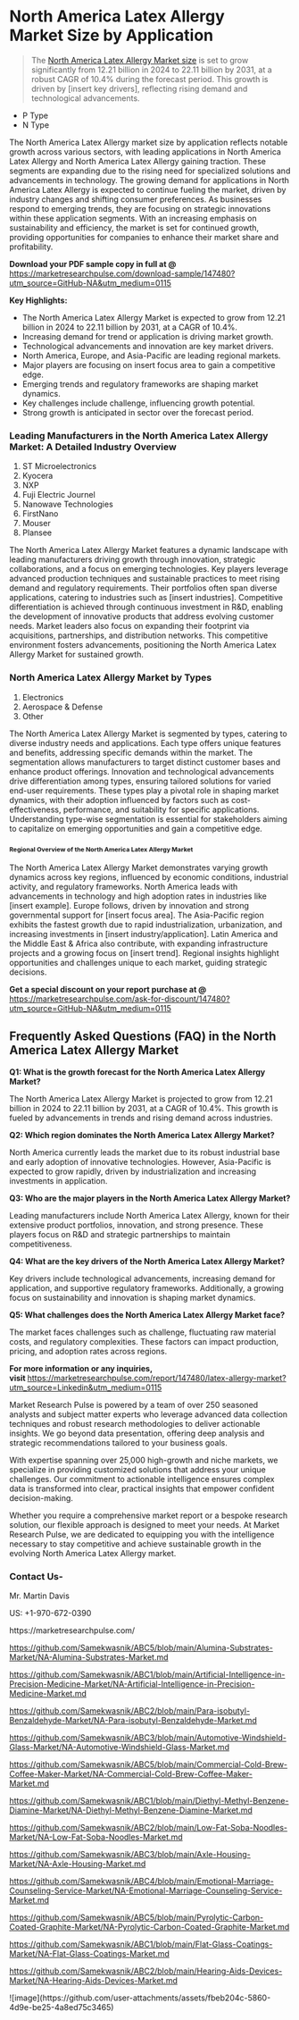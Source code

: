 <h1>North America Latex Allergy Market&nbsp;Size by Application</h1><blockquote><p>The <a href="https://marketresearchpulse.com/download-sample/147480?utm_source=GitHub-NA&amp;utm_medium=0115">North America Latex Allergy Market size</a> is set to grow significantly from 12.21 billion in 2024 to 22.11 billion by 2031, at a robust CAGR of 10.4% during the forecast period. This growth is driven by [insert key drivers], reflecting rising demand and technological advancements.</p></blockquote><ul><li>P Type<li> N Type</li></ul><p>The North America Latex Allergy market size by application reflects notable growth across various sectors, with leading applications in North America Latex Allergy and North America Latex Allergy gaining traction. These segments are expanding due to the rising need for specialized solutions and advancements in technology. The growing demand for applications in North America Latex Allergy is expected to continue fueling the market, driven by industry changes and shifting consumer preferences. As businesses respond to emerging trends, they are focusing on strategic innovations within these application segments. With an increasing emphasis on sustainability and efficiency, the market is set for continued growth, providing opportunities for companies to enhance their market share and profitability.</p><p><strong>Download your PDF sample copy in full at @ </strong><a href="https://marketresearchpulse.com/download-sample/147480?utm_source=GitHub-NA&amp;utm_medium=0115">https://marketresearchpulse.com/download-sample/147480?utm_source=GitHub-NA&amp;utm_medium=0115</a></p><p><strong>Key Highlights: </strong></p><ul><li>The North America Latex Allergy Market is expected to grow from 12.21 billion in 2024 to 22.11 billion by 2031, at a CAGR of 10.4%.</li><li>Increasing demand for trend or application is driving market growth.</li><li>Technological advancements and innovation are key market drivers.</li><li>North America, Europe, and Asia-Pacific are leading regional markets.</li><li>Major players are focusing on insert focus area to gain a competitive edge.</li><li>Emerging trends and regulatory frameworks are shaping market dynamics.</li><li>Key challenges include challenge, influencing growth potential.</li><li>Strong growth is anticipated in sector over the forecast period.</li></ul><h3>Leading Manufacturers in the North America Latex Allergy Market: A Detailed Industry Overview</h3><ol><li>ST Microelectronics</li><li>Kyocera</li><li>NXP</li><li>Fuji Electric Journel</li><li>Nanowave Technologies</li><li>FirstNano</li><li>Mouser</li><li>Plansee</li></ol><div class="flex max-w-full flex-col flex-grow"><div class="min-h-8 text-message flex w-full flex-col items-end gap-2 whitespace-normal break-words [.text-message+&amp;]:mt-5" dir="auto" data-message-author-role="assistant" data-message-id="fd8432e4-4910-450d-b182-61b7bfb0a01f" data-message-model-slug="gpt-4o"><div class="flex w-full flex-col gap-1 empty:hidden first:pt-[3px]"><div class="markdown prose w-full break-words dark:prose-invert light"><p>The North America Latex Allergy Market features a dynamic landscape with leading manufacturers driving growth through innovation, strategic collaborations, and a focus on emerging technologies. Key players leverage advanced production techniques and sustainable practices to meet rising demand and regulatory requirements. Their portfolios often span diverse applications, catering to industries such as [insert industries]. Competitive differentiation is achieved through continuous investment in R&amp;D, enabling the development of innovative products that address evolving customer needs. Market leaders also focus on expanding their footprint via acquisitions, partnerships, and distribution networks. This competitive environment fosters advancements, positioning the North America Latex Allergy Market for sustained growth.</p></div></div></div></div><h3>North America Latex Allergy Market by Types</h3><ol><li>Electronics<li> Aerospace & Defense<li> Other</li></ol><div class="flex max-w-full flex-col flex-grow"><div class="min-h-8 text-message flex w-full flex-col items-end gap-2 whitespace-normal break-words [.text-message+&amp;]:mt-5" dir="auto" data-message-author-role="assistant" data-message-id="084470be-0bb7-4664-bddf-5156b4f41249" data-message-model-slug="gpt-4o-mini"><div class="flex w-full flex-col gap-1 empty:hidden first:pt-[3px]"><div class="markdown prose w-full break-words dark:prose-invert light"><p>The North America Latex Allergy Market is segmented by types, catering to diverse industry needs and applications. Each type offers unique features and benefits, addressing specific demands within the market. The segmentation allows manufacturers to target distinct customer bases and enhance product offerings. Innovation and technological advancements drive differentiation among types, ensuring tailored solutions for varied end-user requirements. These types play a pivotal role in shaping market dynamics, with their adoption influenced by factors such as cost-effectiveness, performance, and suitability for specific applications. Understanding type-wise segmentation is essential for stakeholders aiming to capitalize on emerging opportunities and gain a competitive edge.</p></div></div></div></div><h3><span style="font-size: 11px;">Regional Overview of the North America Latex Allergy Market</span></h3><div class="flex max-w-full flex-col flex-grow"><div class="min-h-8 text-message flex w-full flex-col items-end gap-2 whitespace-normal break-words [.text-message+&amp;]:mt-5" dir="auto" data-message-author-role="assistant" data-message-id="e9038762-ce64-4e30-91c9-9bd413514231" data-message-model-slug="gpt-4o-mini"><div class="flex w-full flex-col gap-1 empty:hidden first:pt-[3px]"><div class="markdown prose w-full break-words dark:prose-invert light"><p>The North America Latex Allergy Market demonstrates varying growth dynamics across key regions, influenced by economic conditions, industrial activity, and regulatory frameworks. North America leads with advancements in technology and high adoption rates in industries like [insert example]. Europe follows, driven by innovation and strong governmental support for [insert focus area]. The Asia-Pacific region exhibits the fastest growth due to rapid industrialization, urbanization, and increasing investments in [insert industry/application]. Latin America and the Middle East &amp; Africa also contribute, with expanding infrastructure projects and a growing focus on [insert trend]. Regional insights highlight opportunities and challenges unique to each market, guiding strategic decisions.</p></div></div></div></div><p><strong>Get a special discount on your report purchase at @ </strong><a href="https://marketresearchpulse.com/ask-for-discount/147480?utm_source=GitHub-NA&amp;utm_medium=0115">https://marketresearchpulse.com/ask-for-discount/147480?utm_source=GitHub-NA&amp;utm_medium=0115</a></p><h2>Frequently Asked Questions (FAQ) in the North America Latex Allergy Market</h2><p><strong>Q1: What is the growth forecast for the North America Latex Allergy Market?</strong></p><p>The North America Latex Allergy Market is projected to grow from 12.21 billion in 2024 to 22.11 billion by 2031, at a CAGR of 10.4%. This growth is fueled by advancements in trends and rising demand across industries.</p><p><strong>Q2: Which region dominates the North America Latex Allergy Market?</strong></p><p>North America currently leads the market due to its robust industrial base and early adoption of innovative technologies. However, Asia-Pacific is expected to grow rapidly, driven by industrialization and increasing investments in application.</p><p><strong>Q3: Who are the major players in the North America Latex Allergy Market?</strong></p><p>Leading manufacturers include North America Latex Allergy, known for their extensive product portfolios, innovation, and strong presence. These players focus on R&amp;D and strategic partnerships to maintain competitiveness.</p><p><strong>Q4: What are the key drivers of the North America Latex Allergy Market?</strong></p><p>Key drivers include technological advancements, increasing demand for application, and supportive regulatory frameworks. Additionally, a growing focus on sustainability and innovation is shaping market dynamics.</p><p><strong>Q5: What challenges does the North America Latex Allergy Market face?</strong></p><p>The market faces challenges such as challenge, fluctuating raw material costs, and regulatory complexities. These factors can impact production, pricing, and adoption rates across regions.</p><p><strong>For more information or any inquiries, visit&nbsp;</strong><a href="https://marketresearchpulse.com/report/147480/latex-allergy-market?utm_source=Linkedin&utm_medium=0115">https://marketresearchpulse.com/report/147480/latex-allergy-market?utm_source=Linkedin&utm_medium=0115</a></p><p>Market Research Pulse is powered by a team of over 250 seasoned analysts and subject matter experts who leverage advanced data collection techniques and robust research methodologies to deliver actionable insights. We go beyond data presentation, offering deep analysis and strategic recommendations tailored to your business goals.</p><p>With expertise spanning over 25,000 high-growth and niche markets, we specialize in providing customized solutions that address your unique challenges. Our commitment to actionable intelligence ensures complex data is transformed into clear, practical insights that empower confident decision-making.</p><p>Whether you require a comprehensive market report or a bespoke research solution, our flexible approach is designed to meet your needs. At Market Research Pulse, we are dedicated to equipping you with the intelligence necessary to stay competitive and achieve sustainable growth in the evolving North America Latex Allergy market.</p><h3><strong>Contact Us-</strong></h3><p>Mr. Martin Davis</p><p>US: +1-970-672-0390</p><p>https://marketresearchpulse.com/</p><p><a href="https://github.com/Samekwasnik/ABC5/blob/main/Alumina-Substrates-Market/NA-Alumina-Substrates-Market.md">https://github.com/Samekwasnik/ABC5/blob/main/Alumina-Substrates-Market/NA-Alumina-Substrates-Market.md</a></p><p><a href="https://github.com/Samekwasnik/ABC1/blob/main/Artificial-Intelligence-in-Precision-Medicine-Market/NA-Artificial-Intelligence-in-Precision-Medicine-Market.md">https://github.com/Samekwasnik/ABC1/blob/main/Artificial-Intelligence-in-Precision-Medicine-Market/NA-Artificial-Intelligence-in-Precision-Medicine-Market.md</a></p><p><a href="https://github.com/Samekwasnik/ABC2/blob/main/Para-isobutyl-Benzaldehyde-Market/NA-Para-isobutyl-Benzaldehyde-Market.md">https://github.com/Samekwasnik/ABC2/blob/main/Para-isobutyl-Benzaldehyde-Market/NA-Para-isobutyl-Benzaldehyde-Market.md</a></p><p><a href="https://github.com/Samekwasnik/ABC3/blob/main/Automotive-Windshield-Glass-Market/NA-Automotive-Windshield-Glass-Market.md">https://github.com/Samekwasnik/ABC3/blob/main/Automotive-Windshield-Glass-Market/NA-Automotive-Windshield-Glass-Market.md</a></p><p><a href="https://github.com/Samekwasnik/ABC5/blob/main/Commercial-Cold-Brew-Coffee-Maker-Market/NA-Commercial-Cold-Brew-Coffee-Maker-Market.md">https://github.com/Samekwasnik/ABC5/blob/main/Commercial-Cold-Brew-Coffee-Maker-Market/NA-Commercial-Cold-Brew-Coffee-Maker-Market.md</a></p><p><a href="https://github.com/Samekwasnik/ABC1/blob/main/Diethyl-Methyl-Benzene-Diamine-Market/NA-Diethyl-Methyl-Benzene-Diamine-Market.md">https://github.com/Samekwasnik/ABC1/blob/main/Diethyl-Methyl-Benzene-Diamine-Market/NA-Diethyl-Methyl-Benzene-Diamine-Market.md</a></p><p><a href="https://github.com/Samekwasnik/ABC2/blob/main/Low-Fat-Soba-Noodles-Market/NA-Low-Fat-Soba-Noodles-Market.md">https://github.com/Samekwasnik/ABC2/blob/main/Low-Fat-Soba-Noodles-Market/NA-Low-Fat-Soba-Noodles-Market.md</a></p><p><a href="https://github.com/Samekwasnik/ABC3/blob/main/Axle-Housing-Market/NA-Axle-Housing-Market.md">https://github.com/Samekwasnik/ABC3/blob/main/Axle-Housing-Market/NA-Axle-Housing-Market.md</a></p><p><a href="https://github.com/Samekwasnik/ABC4/blob/main/Emotional-Marriage-Counseling-Service-Market/NA-Emotional-Marriage-Counseling-Service-Market.md">https://github.com/Samekwasnik/ABC4/blob/main/Emotional-Marriage-Counseling-Service-Market/NA-Emotional-Marriage-Counseling-Service-Market.md</a></p><p><a href="https://github.com/Samekwasnik/ABC5/blob/main/Pyrolytic-Carbon-Coated-Graphite-Market/NA-Pyrolytic-Carbon-Coated-Graphite-Market.md">https://github.com/Samekwasnik/ABC5/blob/main/Pyrolytic-Carbon-Coated-Graphite-Market/NA-Pyrolytic-Carbon-Coated-Graphite-Market.md</a></p><p><a href="https://github.com/Samekwasnik/ABC1/blob/main/Flat-Glass-Coatings-Market/NA-Flat-Glass-Coatings-Market.md">https://github.com/Samekwasnik/ABC1/blob/main/Flat-Glass-Coatings-Market/NA-Flat-Glass-Coatings-Market.md</a></p><p><a href="https://github.com/Samekwasnik/ABC2/blob/main/Hearing-Aids-Devices-Market/NA-Hearing-Aids-Devices-Market.md">https://github.com/Samekwasnik/ABC2/blob/main/Hearing-Aids-Devices-Market/NA-Hearing-Aids-Devices-Market.md</a></p>
![image](https://github.com/user-attachments/assets/fbeb204c-5860-4d9e-be25-4a8ed75c3465)
